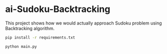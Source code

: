 # ai-Sudoku-Backtracking

This project shows how we would actually approach Sudoku problem using Backtracking algorithm. 

```bash
pip install -r requirements.txt
```

```bash
python main.py
```